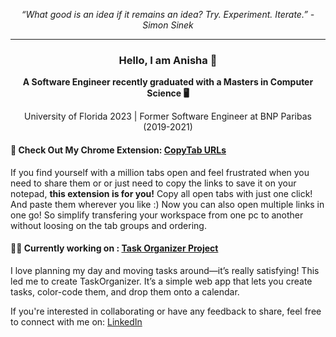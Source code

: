 <p align="center"><em>“What good is an idea if it remains an idea? Try. Experiment. Iterate.” - Simon Sinek </em></p>
<hr>

<h3 align="center">Hello, I am Anisha 👋 </h3>
<p align="center"><b>A Software Engineer recently graduated with a Masters in Computer Science 🖥️</b></p>
<p align="center">University of Florida 2023 | Former Software Engineer at BNP Paribas (2019-2021) </p>

#### 🌟 Check Out My Chrome Extension: [CopyTab URLs](https://chrome.google.com/webstore/detail/copytab-urls/lolhdpcjpflggojkdoamneplianpomnl?hl=en)
If you find yourself with a million tabs open and feel frustrated when you need to share them or or just need to copy the links to save it on your notepad, **this extension is for you!** Copy all open tabs with just one click! And paste them wherever you like :) 
Now you can also open multiple links in one go! So simplify transfering your workspace from one pc to another without loosing on the tab groups and ordering. 

#### 👩‍💻 Currently working on : [Task Organizer Project](https://github.com/anisha-w/TaskOrganizer/blob/main/README.md)
I love planning my day and moving tasks around—it’s really satisfying! This led me to create TaskOrganizer. It’s a simple web app that lets you create tasks, color-code them, and drop them onto a calendar. 

If you're interested in collaborating or have any feedback to share, feel free to connect with me on: [LinkedIn](https://www.linkedin.com/in/anisha-wadhwani/) 

